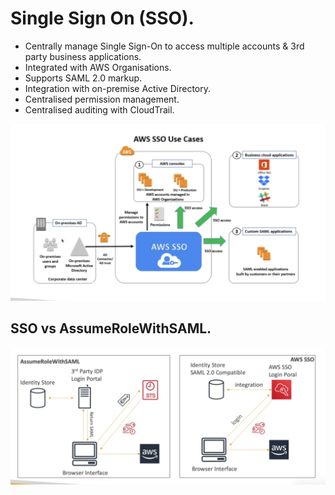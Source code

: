 # **Single Sign On (SSO).**

* Centrally manage Single Sign-On to access multiple accounts & 3rd party business applications.
* Integrated with AWS Organisations.
* Supports SAML 2.0 markup.
* Integration with on-premise Active Directory.
* Centralised permission management.
* Centralised auditing with CloudTrail.

<img src='./images/SSOExample.png'>

## **SSO vs AssumeRoleWithSAML.**

<img src='./images/SSOvsAssumeRoleWithSAML.png'>